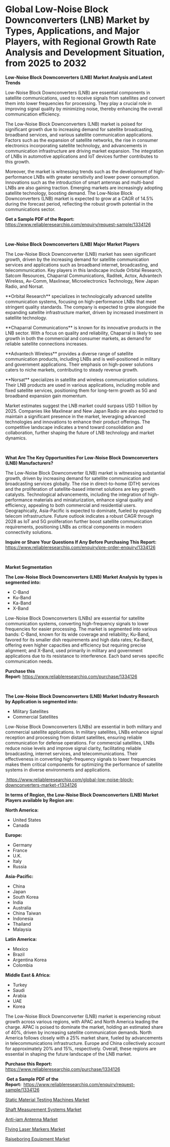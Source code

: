 <p><h1>Global Low-Noise Block Downconverters (LNB) Market by Types, Applications, and Major Players, with Regional Growth Rate Analysis and Development Situation, from 2025 to 2032</h1></p><p><strong>Low-Noise Block Downconverters (LNB) Market Analysis and Latest Trends</strong></p>
<p><p>Low-Noise Block Downconverters (LNB) are essential components in satellite communications, used to receive signals from satellites and convert them into lower frequencies for processing. They play a crucial role in improving signal quality by minimizing noise, thereby enhancing the overall communication efficiency.</p><p>The Low-Noise Block Downconverters (LNB) market is poised for significant growth due to increasing demand for satellite broadcasting, broadband services, and various satellite communication applications. Factors such as the expansion of satellite networks, the rise in consumer electronics incorporating satellite technology, and advancements in communication infrastructure are driving market expansion. The integration of LNBs in automotive applications and IoT devices further contributes to this growth. </p><p>Moreover, the market is witnessing trends such as the development of high-performance LNBs with greater sensitivity and lower power consumption. Innovations such as the introduction of smart antennas and multi-band LNBs are also gaining traction. Emerging markets are increasingly adopting satellite technology, boosting demand. The Low-Noise Block Downconverters (LNB) market is expected to grow at a CAGR of 14.5% during the forecast period, reflecting the robust growth potential in the communications sector.</p></p>
<p><strong>Get a Sample PDF of the Report:&nbsp;</strong> <a href="https://www.reliableresearchiq.com/enquiry/request-sample/1334126?utm_campaign=1121&utm_medium=2&utm_source=Github&utm_content=ia&utm_term=11042025&utm_id=low-noise-block-downconverters-lnb">https://www.reliableresearchiq.com/enquiry/request-sample/1334126</a></p>
<p>&nbsp;</p>
<p><strong>Low-Noise Block Downconverters (LNB) Major Market Players</strong></p>
<p><p>The Low-Noise Block Downconverter (LNB) market has seen significant growth, driven by the increasing demand for satellite communication services and applications such as broadband internet, broadcasting, and telecommunication. Key players in this landscape include Orbital Research, Satcom Resources, Chaparral Communications, Raditek, Actox, Advantech Wireless, Av-Comm, Maxlinear, Microelectronics Technology, New Japan Radio, and Norsat.</p><p>**Orbital Research** specializes in technologically advanced satellite communication systems, focusing on high-performance LNBs that meet stringent quality standards. The company is expected to grow alongside the expanding satellite infrastructure market, driven by increased investment in satellite technology.</p><p>**Chaparral Communications** is known for its innovative products in the LNB sector. With a focus on quality and reliability, Chaparral is likely to see growth in both the commercial and consumer markets, as demand for reliable satellite connections increases.</p><p>**Advantech Wireless** provides a diverse range of satellite communication products, including LNBs and is well-positioned in military and government applications. Their emphasis on high-power solutions caters to niche markets, contributing to steady revenue growth.</p><p>**Norsat** specializes in satellite and wireless communication solutions. Their LNB products are used in various applications, including mobile and fixed satellite services, positioning them for long-term growth as 5G and broadband expansion gain momentum.</p><p>Market estimates suggest the LNB market could surpass USD 1 billion by 2025. Companies like Maxlinear and New Japan Radio are also expected to maintain a significant presence in the market, leveraging advanced technologies and innovations to enhance their product offerings. The competitive landscape indicates a trend toward consolidation and collaboration, further shaping the future of LNB technology and market dynamics.</p></p>
<p>&nbsp;</p>
<p><strong>What Are The Key Opportunities For Low-Noise Block Downconverters (LNB) Manufacturers?</strong></p>
<p><p>The Low-Noise Block Downconverter (LNB) market is witnessing substantial growth, driven by increasing demand for satellite communication and broadcasting services globally. The rise in direct-to-home (DTH) services and the proliferation of satellite-based internet solutions are key growth catalysts. Technological advancements, including the integration of high-performance materials and miniaturization, enhance signal quality and efficiency, appealing to both commercial and residential users. Geographically, Asia-Pacific is expected to dominate, fueled by expanding telecom infrastructure. Future outlook indicates a robust CAGR through 2028 as IoT and 5G proliferation further boost satellite communication requirements, positioning LNBs as critical components in modern connectivity solutions.</p></p>
<p><strong>Inquire or Share Your Questions If Any Before Purchasing This Report:</strong> <a href="https://www.reliableresearchiq.com/enquiry/pre-order-enquiry/1334126?utm_campaign=1121&utm_medium=2&utm_source=Github&utm_content=ia&utm_term=11042025&utm_id=low-noise-block-downconverters-lnb">https://www.reliableresearchiq.com/enquiry/pre-order-enquiry/1334126</a></p>
<p>&nbsp;</p>
<p><strong>Market Segmentation</strong></p>
<p><strong>The Low-Noise Block Downconverters (LNB) Market Analysis by types is segmented into:</strong></p>
<p><ul><li>C-Band</li><li>Ku-Band</li><li>Ka-Band</li><li>X-Band</li></ul></p>
<p><p>Low-Noise Block Downconverters (LNBs) are essential for satellite communication systems, converting high-frequency signals to lower frequencies for easier processing. The market is segmented into various bands: C-Band, known for its wide coverage and reliability; Ku-Band, favored for its smaller dish requirements and high data rates; Ka-Band, offering even higher capacities and efficiency but requiring precise alignment; and X-Band, used primarily in military and government applications due to its resistance to interference. Each band serves specific communication needs.</p></p>
<p><strong>Purchase this Report:&nbsp;</strong><a href="https://www.reliableresearchiq.com/purchase/1334126?utm_campaign=1121&utm_medium=2&utm_source=Github&utm_content=ia&utm_term=11042025&utm_id=low-noise-block-downconverters-lnb">https://www.reliableresearchiq.com/purchase/1334126</a></p>
<p>&nbsp;</p>
<p><strong>The Low-Noise Block Downconverters (LNB) Market Industry Research by Application is segmented into:</strong></p>
<p><ul><li>Military Satellites</li><li>Commercial Satellites</li></ul></p>
<p><p>Low-Noise Block Downconverters (LNBs) are essential in both military and commercial satellite applications. In military satellites, LNBs enhance signal reception and processing from distant satellites, ensuring reliable communication for defense operations. For commercial satellites, LNBs reduce noise levels and improve signal clarity, facilitating reliable broadcasting, internet services, and telecommunications. Their effectiveness in converting high-frequency signals to lower frequencies makes them critical components for optimizing the performance of satellite systems in diverse environments and applications.</p></p>
<p><a href="https://www.reliableresearchiq.com/global-low-noise-block-downconverters-market-r1334126?utm_campaign=1121&utm_medium=2&utm_source=Github&utm_content=ia&utm_term=11042025&utm_id=low-noise-block-downconverters-lnb">&nbsp;https://www.reliableresearchiq.com/global-low-noise-block-downconverters-market-r1334126</a></p>
<p><strong>In terms of Region, the Low-Noise Block Downconverters (LNB) Market Players available by Region are:</strong></p>
<p>
    <p> <strong> North America: </strong>
        <ul>
            <li>United States</li>
            <li>Canada</li>
        </ul>
        </p> 
    <p> <strong> Europe: </strong>
        <ul>
            <li>Germany</li>
            <li>France</li>
            <li>U.K.</li>
            <li>Italy</li>
            <li>Russia</li>
        </ul>
        </p> 
    <p> <strong> Asia-Pacific: </strong>
        <ul>
            <li>China</li>
            <li>Japan</li>
            <li>South Korea</li>
            <li>India</li>
            <li>Australia</li>
            <li>China Taiwan</li>
            <li>Indonesia</li>
            <li>Thailand</li>
            <li>Malaysia</li>
        </ul>
        </p> 
    <p> <strong> Latin America: </strong>
        <ul>
            <li>Mexico</li>
            <li>Brazil</li>
            <li>Argentina Korea</li>
            <li>Colombia</li>
        </ul>
        </p> 
    <p> <strong> Middle East & Africa: </strong>
        <ul>
            <li>Turkey</li>
            <li>Saudi</li>
            <li>Arabia</li>
            <li>UAE</li>
            <li>Korea</li>
        </ul>
    </p>
    </p>
<p><p>The Low-Noise Block Downconverter (LNB) market is experiencing robust growth across various regions, with APAC and North America leading the charge. APAC is poised to dominate the market, holding an estimated share of 40%, driven by increasing satellite communication demands. North America follows closely with a 25% market share, fueled by advancements in telecommunications infrastructure. Europe and China collectively account for approximately 20% and 15%, respectively. Overall, these regions are essential in shaping the future landscape of the LNB market.</p></p>
<p><strong>Purchase this Report: </strong><a href="https://www.reliableresearchiq.com/purchase/1334126?utm_campaign=1121&utm_medium=2&utm_source=Github&utm_content=ia&utm_term=11042025&utm_id=low-noise-block-downconverters-lnb">https://www.reliableresearchiq.com/purchase/1334126</a></p>
<p>&nbsp;<strong>Get a Sample PDF of the Report:&nbsp;&nbsp;</strong><a href="https://www.reliableresearchiq.com/enquiry/request-sample/1334126?utm_campaign=1121&utm_medium=2&utm_source=Github&utm_content=ia&utm_term=11042025&utm_id=low-noise-block-downconverters-lnb">https://www.reliableresearchiq.com/enquiry/request-sample/1334126</a></p>
<p><strong></strong></p>
<p><p><a href="https://github.com/toghojbeinta/Market-Research-Report-List-1/blob/main/static-material-testing-machines-market.md?utm_campaign=1121&utm_medium=2&utm_source=Github&utm_content=ia&utm_term=11042025&utm_id=low-noise-block-downconverters-lnb">Static Material Testing Machines Market</a></p><p><a href="https://github.com/alefermeivys/Market-Research-Report-List-1/blob/main/shaft-measurement-systems-market.md?utm_campaign=1121&utm_medium=2&utm_source=Github&utm_content=ia&utm_term=11042025&utm_id=low-noise-block-downconverters-lnb">Shaft Measurement Systems Market</a></p><p><a href="https://github.com/kluviabolofo/Market-Research-Report-List-1/blob/main/anti-jam-antenna-market.md?utm_campaign=1121&utm_medium=2&utm_source=Github&utm_content=ia&utm_term=11042025&utm_id=low-noise-block-downconverters-lnb">Anti-jam Antenna Market</a></p><p><a href="https://github.com/spehnluenaru/Market-Research-Report-List-1/blob/main/flying-laser-markers-market.md?utm_campaign=1121&utm_medium=2&utm_source=Github&utm_content=ia&utm_term=11042025&utm_id=low-noise-block-downconverters-lnb">Flying Laser Markers Market</a></p><p><a href="https://github.com/jaspartatin/Market-Research-Report-List-1/blob/main/raiseboring-equipment-market.md?utm_campaign=1121&utm_medium=2&utm_source=Github&utm_content=ia&utm_term=11042025&utm_id=low-noise-block-downconverters-lnb">Raiseboring Equipment Market</a></p></p>